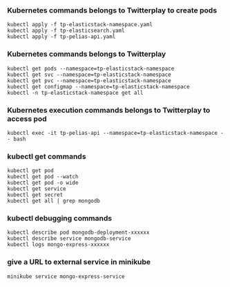 ### Kubernetes commands belongs to Twitterplay to create pods

    kubectl apply -f tp-elasticstack-namespace.yaml
    kubectl apply -f tp-elasticsearch.yaml
    kubectl apply -f tp-pelias-api.yaml

### Kubernetes commands belongs to Twitterplay
    kubectl get pods --namespace=tp-elasticstack-namespace
    kubectl get svc --namespace=tp-elasticstack-namespace
    kubectl get pvc --namespace=tp-elasticstack-namespace
    kubectl get configmap --namespace=tp-elasticstack-namespace
    kubectl -n tp-elasticstack-namespace get all

### Kubernetes execution commands belongs to Twitterplay to access pod
    kubectl exec -it tp-pelias-api --namespace=tp-elasticstack-namespace -- bash

### kubectl get commands

    kubectl get pod
    kubectl get pod --watch
    kubectl get pod -o wide
    kubectl get service
    kubectl get secret
    kubectl get all | grep mongodb

### kubectl debugging commands

    kubectl describe pod mongodb-deployment-xxxxxx
    kubectl describe service mongodb-service
    kubectl logs mongo-express-xxxxxx

### give a URL to external service in minikube

    minikube service mongo-express-service
